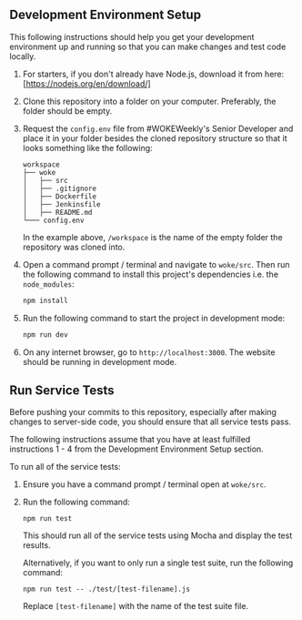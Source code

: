 ## Development Environment Setup

This following instructions should help you get your development environment up and running so that you can make changes and test code locally.

1. For starters, if you don't already have Node.js, download it from here: [https://nodejs.org/en/download/]

2. Clone this repository into a folder on your computer. Preferably, the folder should be empty.

3. Request the `config.env` file from #WOKEWeekly's Senior Developer and place it in your folder besides the cloned repository structure so that it looks something like the following:

    ```
    workspace
    ├── woke
    │   ├── src
    │   ├── .gitignore
    │   ├── Dockerfile
    │   ├── Jenkinsfile
    │   ├── README.md
    └─── config.env
    ```

    In the example above, `/workspace` is the name of the empty folder the repository was cloned into.

4. Open a command prompt / terminal and navigate to `woke/src`. Then run the following command to install this project's dependencies i.e. the `node_modules`:
   ```sh
   npm install
   ```

5. Run the following command to start the project in development mode:
   ```sh
   npm run dev
   ```

6. On any internet browser, go to `http://localhost:3000`. The website should be running in development mode.

## Run Service Tests

Before pushing your commits to this repository, especially after making changes to server-side code, you should ensure that all service tests pass. 

The following instructions assume that you have at least fulfilled instructions 1 - 4 from the Development Environment Setup section.

To run all of the service tests:

1. Ensure you have a command prompt / terminal open at `woke/src`.

2. Run the following command:
   ```
   npm run test
   ```
   This should run all of the service tests using Mocha and display the test results.

   Alternatively, if you want to only run a single test suite, run the following command:
   ```
   npm run test -- ./test/[test-filename].js
   ```
   Replace  `[test-filename]` with the name of the test suite file.
